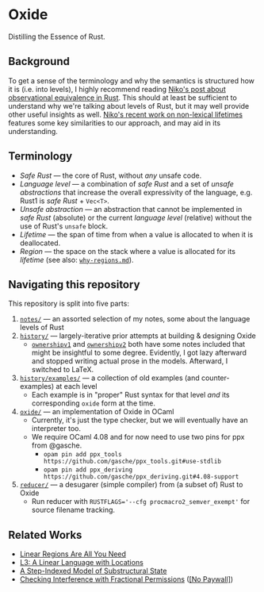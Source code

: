 # Oxide

Distilling the Essence of Rust.

## Background

To get a sense of the terminology and why the semantics is structured how it is (i.e. into levels),
I highly recommend reading [Niko's post about observational equivalence in Rust][obseq]. This should
at least be sufficient to understand why we're talking about levels of Rust, but it may well provide
other useful insights as well. [Niko's recent work on non-lexical lifetimes][nll] features some key
similarities to our approach, and may aid in its understanding.

## Terminology

- _Safe Rust_ — the core of Rust, without _any_ unsafe code.
- _Language level_ — a combination of _safe Rust_ and a set of _unsafe abstractions_ that increase
  the overall expressivity of the language, e.g. Rust1 is _safe Rust_ + `Vec<T>`.
- _Unsafe abstraction_ — an abstraction that cannot be implemented in _safe Rust_ (absolute) or the
  current _language level_ (relative) without the use of Rust's `unsafe` block.
- _Lifetime_ — the span of time from when a value is allocated to when it is deallocated.
- _Region_ — the space on the stack where a value is allocated for its _lifetime_ (see also:
  [`why-regions.md`](notes/why-regions.md)).

## Navigating this repository

This repository is split into five parts:

1. [`notes/`](notes/) — an assorted selection of my notes, some about the language levels of Rust
2. [`history/`](history/) — largely-iterative prior attempts at building & designing Oxide
    - [`ownershipv1`](history/ownershipv1.md) and [`ownershipv2`](history/ownershipv2.md) both have
      some notes included that might be insightful to some degree. Evidently, I got lazy afterward
      and stopped writing actual prose in the models. Afterward, I switched to LaTeX.
3. [`history/examples/`](history/examples/) — a collection of old examples (and counter-examples) at each level
    - Each example is in "proper" Rust syntax for that level _and_ its corresponding `oxide` form at the time.
4. [`oxide/`](oxide/) — an implementation of Oxide in OCaml
    - Currently, it's just the type checker, but we will eventually have an interpreter too.
    - We require OCaml 4.08 and for now need to use two pins for ppx from @gasche.
      - `opam pin add ppx_tools https://github.com/gasche/ppx_tools.git#use-stdlib`
      - `opam pin add ppx_deriving https://github.com/gasche/ppx_deriving.git#4.08-support`
5. [`reducer/`](reducer/) — a desugarer (simple compiler) from (a subset of) Rust to Oxide
    - Run reducer with `RUSTFLAGS='--cfg procmacro2_semver_exempt'` for source filename tracking.


## Related Works

- [Linear Regions Are All You Need][linrgn]
- [L3: A Linear Language with Locations][linloc]
- [A Step-Indexed Model of Substructural State][substruct]
- [Checking Interference with Fractional Permissions][fracperm] ([[No Paywall]][fracperm-cc])

[obseq]: http://smallcultfollowing.com/babysteps/blog/2016/10/02/observational-equivalence-and-unsafe-code/
[nll]: http://smallcultfollowing.com/babysteps/blog/2018/04/27/an-alias-based-formulation-of-the-borrow-checker/
[linrgn]: http://www.ccs.neu.edu/home/amal/papers/linrgn.pdf
[linloc]: http://www.ccs.neu.edu/home/amal/papers/linloc-techrpt.pdf
[substruct]: http://www.ccs.neu.edu/home/amal/papers/substruct.pdf
[fracperm]: https://link.springer.com/content/pdf/10.1007%2F3-540-44898-5_4.pdf
[fracperm-cc]: https://commie.club/papers/boyland03:frac-permissions.pdf
